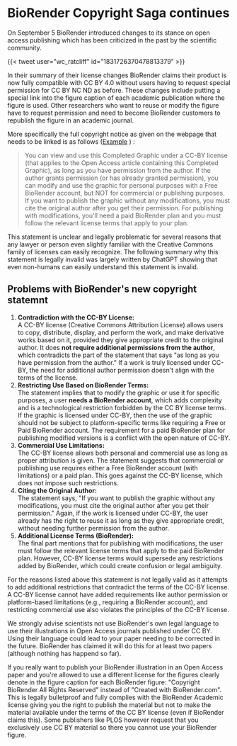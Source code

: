 # BioRender Copyright Saga continues 

On September 5 BioRender introduced changes to its stance on open access publishing which has been criticized in the past by the scientific community. 

{{< tweet user="wc_ratcliff" id="1831726370478813379" >}}

In their summary of their license changes BioRender claims their product is now fully compatible with CC BY 4.0 without users having to request special permission for CC BY NC ND as before. 
These changes include putting a special link into the figure caption of each academic publication where the figure is used. Other researchers who want to reuse or modify the figure have to request permission and need to become BioRender customers to republish the figure in an academic journal. 

More specifically the full copyright notice as given on the webpage that needs to be linked is as follows ([Example](https://biorender.com/j90j989) ) :

>You can view and use this Completed Graphic under a CC-BY license (that applies to the Open Access article containing this Completed Graphic), as long as you have permission from the author.
>If the author grants permission (or has already granted permission), you can modify and use the graphic for personal purposes with a Free BioRender account, but NOT for commercial or publishing purposes.
>If you want to publish the graphic without any modifications, you must cite the original author after you get their permission.
>For publishing with modifications, you'll need a paid BioRender plan and you must follow the relevant license terms that apply to your plan.


This statement is unclear and legally problematic for several reasons that any lawyer or person even slightly familiar with the Creative Commons family of licenses can easily recognize. The following summary why this statement is legally invalid was largely written by ChatGPT showing that even non-humans can easily understand this statement is invalid. 

## Problems with BioRender's new copyright statemnt
1. **Contradiction with the CC-BY License:**<br>
A CC-BY license (Creative Commons Attribution License) allows users to copy, distribute, display, and perform the work, and make derivative works based on it, provided they give appropriate credit to the original author. It does **not require additional permissions from the author**, which contradicts the part of the statement that says "as long as you have permission from the author."
If a work is truly licensed under CC-BY, the need for additional author permission doesn't align with the terms of the license.
2. **Restricting Use Based on BioRender Terms:**<br>
The statement implies that to modify the graphic or use it for specific purposes, a user **needs a BioRender account**, which adds complexity and is a technological restriction forbidden by the CC BY license terms. If the graphic is licensed under CC-BY, then the use of the graphic should not be subject to platform-specific terms like requiring a Free or Paid BioRender account. 
The requirement for a paid BioRender plan for publishing modified versions is a conflict with the open nature of CC-BY.
3. **Commercial Use Limitations:**<br>
The CC-BY license allows both personal and commercial use as long as proper attribution is given. The statement suggests that commercial or publishing use requires either a Free BioRender account (with limitations) or a paid plan. This goes against the CC-BY license, which does not impose such restrictions.
4. **Citing the Original Author:**<br>
The statement says, "If you want to publish the graphic without any modifications, you must cite the original author after you get their permission." Again, if the work is licensed under CC-BY, the user already has the right to reuse it as long as they give appropriate credit, without needing further permission from the author.
5. **Additional License Terms (BioRender):**<br>
The final part mentions that for publishing with modifications, the user must follow the relevant license terms that apply to the paid BioRender plan. However, CC-BY license terms would supersede any restrictions added by BioRender, which could create confusion or legal ambiguity.

For the reasons listed above this statement is not legally valid as it attempts to add additional restrictions that contradict the terms of the CC-BY license. A CC-BY license cannot have added requirements like author permission or platform-based limitations (e.g., requiring a BioRender account), and restricting commercial use also violates the principles of the CC-BY license.

We strongly advise scientists not use BioRender's own legal language to use their illustrations in Open Access journals published under CC BY. Using their language could lead to your paper needing to be corrected in the future. BioRender has claimed it will do this for at least two papers (although nothing has happend so far).

If you really want to publish your BioRender illustration in an Open Access paper and you're allowed to use a different license for the figures clearly denote in the figure caption for each BioRender figure: "Copyright BioRender All Rights Reserved" instead of "Created with BioRender.com". This is legally bulletproof and fully complies with the BioRender Academic license giving you the right to publish the material but not to make the material available under the terms of the CC BY license (even if BioRender claims this). 
Some publishers like PLOS however request that you exclusively use CC BY material so there you cannot use your BioRender figure. 
